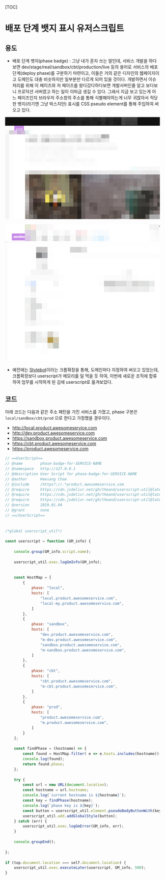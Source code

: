 [TOC]


# 배포 단계 뱃지 표시 유저스크립트

## 용도

- 배포 단계 뱃지(phase badge) : 그냥 내가 혼자 쓰는 말인데, 서비스 개발을 하다보면 dev/stage/real/sandbox/cbt/production/live 등의 용어로 서비스의 배포 단계(deploy phase)를 구분하기 마련이고, 이들은 거의 같은 디자인의 웹페이지이고 도메인도 대충 비슷하지만 일부분만 다르게 되어 있을 것이다. 개발하면서 이슈 처리를 위해 이 페이즈와 저 페이즈를 왔다갔다하다보면 개발서버인줄 알고 보다보니 프로덕션 서버였고 하는 일이 이따금 생길 수 있다. 그래서 지금 보고 있는게 어느 페이즈인지 브라우저 주소창의 주소를 통해 식별해야하는게 너무 귀찮아서 적당한 뱃지(라기엔 그냥 박스지만) 표시를 CSS pseudo element를 통해 주입하여 써오고 있다.


![prod](./phase-prod.png)

![sandbox](./phase-sandbox.png)

- 예전에는 [Stylebot](https://chrome.google.com/webstore/detail/stylebot/oiaejidbmkiecgbjeifoejpgmdaleoha)이라는 크롬확장을 통해, 도메인마다 지정하여 써오고 있었는데, 크롬확장보다 userscript가 메모리를 덜 먹을 듯 하여, 이번에 새로운 조직에 합류하여 업무를 시작하게 된 김에 userscript로 옮겨보았다.


## 코드


아래 코드는 다음과 같은 주소 패턴을 가진 서비스를 가졌고, phase 구분은 `local/sandbox/cbt/prod` 으로 한다고 가정했을 경우이다.

- http://local.product.awesomeservice.com
- http://dev.product.awesomeservice.com
- https://sandbox.product.awesomeservice.com
- https://cbt.product.awesomeservice.com
- https://product.awesomeservice.com


```javascript
// ==UserScript==
// @name        phase-badge-for-SERVICE-NAME
// @namespace   http://127.0.0.1
// @description User Script for phase-badge-for-SERVICE-NAME
// @author      Heesang Chae
// @include     /https?://.*product.awesomeservice.com
// @require     https://cdn.jsdelivr.net/gh/theand/userscript-util@latest/add.js
// @require     https://cdn.jsdelivr.net/gh/theand/userscript-util@latest/element.js
// @require     https://cdn.jsdelivr.net/gh/theand/userscript-util@latest/exec.js
// @version     2019.01.04
// @grant       none
// ==/UserScript==


/*global userscript_util*/

const userscript = function (GM_info) {

    console.group(GM_info.script.name);

    userscript_util.exec.logGmInfo(GM_info);


    const HostMap = [
        {
            phase: "local",
            hosts: [
                "local.product.awesomeservice.com",
                "local-my.product.awesomeservice.com",
            ]
        },
        {
            phase: "sandbox",
            hosts: [
                "dev.product.awesomeservice.com",
                "m-dev.product.awesomeservice.com",
                "sandbox.product.awesomeservice.com",
                "m-sandbox.product.awesomeservice.com",
            ]
        },
        {
            phase: "cbt",
            hosts: [
                "cbt.product.awesomeservice.com",
                "m-cbt.product.awesomeservice.com",
            ]
        },
        {
            phase: "prod",
            hosts: [
                "product.awesomeservice.com",
                "m.product.awesomeservice.com",
            ]
        }
    ];

    const findPhase = (hostname) => {
        const found = HostMap.filter( e => e.hosts.includes(hostname))[0];
        console.log(found);
        return found.phase;
    };

    try {
        const url = new URL(document.location);
        const hostname = url.hostname;
        console.log(`current hostname is ${hostname}`);
        const key = findPhase(hostname);
        console.log(`phase key is ${key}`);
        const button = userscript_util.element.pseudoBodyButtonWith(key);
        userscript_util.add.addGlobalStyle(button);
    } catch (err) {
        userscript_util.exec.logGmError(GM_info, err);
    }

    console.groupEnd();

};

if (top.document.location === self.document.location) {
    userscript_util.exec.executeLater(userscript, GM_info, 500);
}

```
